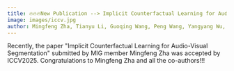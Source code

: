 ```yaml
---
title: 🔥🔥🔥New Publication --> Implicit Counterfactual Learning for Audio-Visual Segmentation
image: images/iccv.jpg
author: Mingfeng Zha, Tianyu Li, Guoqing Wang, Peng Wang, Yangyang Wu, Yang Yang, Hengtao Shen
---
```


Recently, the paper "Implicit Counterfactual Learning for Audio-Visual Segmentation" submitted by MIG member Mingfeng Zha was accepted by ICCV2025. Congratulations to Mingfeng Zha and all the co-authors!!!
